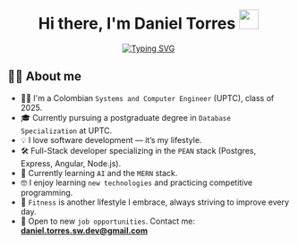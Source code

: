 <h1 align="center">Hi there, I'm Daniel Torres <img src="https://media.giphy.com/media/hvRJCLFzcasrR4ia7z/giphy.gif" width="35"></h1>
<p align="center">
  <a href="https://git.io/typing-svg"><img src="https://readme-typing-svg.herokuapp.com?font=Fira+Code&pause=1000&width=435&lines=PEAN+Full-Stack+Developer" alt="Typing SVG" /></a>
</p>

## 🙋‍♂️ About me
- 🧑‍💻 I'm a Colombian `Systems and Computer Engineer` (UPTC), class of 2025.
- 🎓 Currently pursuing a postgraduate degree in `Database Specialization` at UPTC.
- 💡 I love software development — it’s my lifestyle.
- 🛠️ Full-Stack developer specializing in the `PEAN` stack (Postgres, Express, Angular, Node.js).
- 🔭 Currently learning `AI` and the `MERN` stack.
- 🤓 I enjoy learning `new technologies` and practicing competitive programming.
- 💪 `Fitness` is another lifestyle I embrace, always striving to improve every day.
- 👔 Open to new `job opportunities`. Contact me: **daniel.torres.sw.dev@gmail.com**

<br>